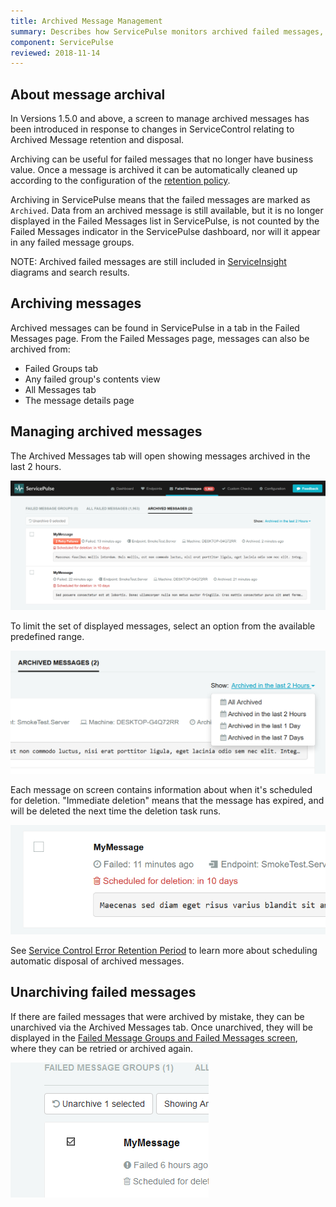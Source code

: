 ```yaml
---
title: Archived Message Management
summary: Describes how ServicePulse monitors archived failed messages, and allows unarchiving archived failed messages.
component: ServicePulse
reviewed: 2018-11-14
---
```


## About message archival

In Versions 1.5.0 and above, a screen to manage archived messages has been introduced in response to changes in ServiceControl relating to Archived Message retention and disposal.

Archiving can be useful for failed messages that no longer have business value. Once a message is archived it can be automatically cleaned up according to the configuration of the [retention policy](/servicecontrol/creating-config-file.md#data-retention-servicecontrolhourstokeepmessagesbeforeexpiring).

Archiving in ServicePulse means that the failed messages are marked as `Archived`. Data from an archived message is still available, but it is no longer displayed in the Failed Messages list in ServicePulse, is not counted by the Failed Messages indicator in the ServicePulse dashboard, nor will it appear in any failed message groups.

NOTE: Archived failed messages are still included in [ServiceInsight](/serviceinsight/) diagrams and search results.

## Archiving messages

Archived messages can be found in ServicePulse in a tab in the Failed Messages page. From the Failed Messages page, messages can also be archived from:

* Failed Groups tab
* Any failed group's contents view
* All Messages tab
* The message details page

## Managing archived messages

The Archived Messages tab will open showing messages archived in the last 2 hours. 

![Archived Messages Tab](images/archive.png 'width=500')

To limit the set of displayed messages, select an option from the available predefined range.

![Archive Filters](images/archive-filters.png 'width=500')

Each message on screen contains information about when it's scheduled for deletion. "Immediate deletion" means that the message has expired, and will be deleted the next time the deletion task runs.

![Retention Countdown](images/archive-schedule.png 'width=500')

See [Service Control Error Retention Period](/servicecontrol/creating-config-file.md) to learn more about scheduling automatic disposal of archived messages.

## Unarchiving failed messages

If there are failed messages that were archived by mistake, they can be unarchived via the Archived Messages tab. Once unarchived, they will be displayed in the [Failed Message Groups and Failed Messages screen](intro-failed-messages.md), where they can be retried or archived again.

![Unarchive Select](images/archive-unarchive-select.png)